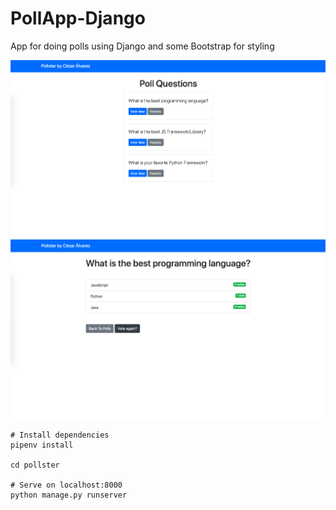# PollApp-Django
App for doing polls using Django and some Bootstrap for styling

![](img/ss.png)
![](img/ss2.png)

```
# Install dependencies
pipenv install

cd pollster

# Serve on localhost:8000
python manage.py runserver
```
